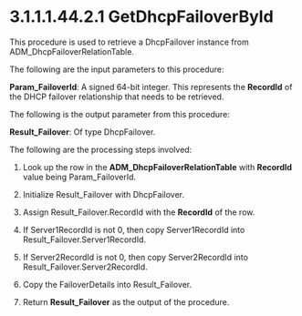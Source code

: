 <html dir="LTR" xmlns:mshelp="http://msdn.microsoft.com/mshelp" xmlns:ddue="http://ddue.schemas.microsoft.com/authoring/2003/5" xmlns:xlink="http://www.w3.org/1999/xlink" xmlns:tool="http://www.microsoft.com/tooltip">
 <body>
 <div id="header">
 <h1 class="heading">3.1.1.1.44.2.1 GetDhcpFailoverById</h1>
 </div>
 <div id="mainSection">
 <div id="mainBody">
 <div id="allHistory" class="saveHistory"></div>
 <div id="sectionSection0" class="section" name="collapseableSection">
 

<p>This procedure is used to retrieve a DhcpFailover instance
from ADM_DhcpFailoverRelationTable.</p>

<p>The following are the input parameters to this procedure:</p>

<p><b>Param_FailoverId</b>: A signed 64-bit integer.
This represents the <b>RecordId</b> of the DHCP failover relationship that
needs to be retrieved.</p>

<p>The following is the output parameter from this procedure:</p>

<p><b>Result_Failover</b>: Of type DhcpFailover.</p>

<p>The following are the processing steps involved:</p>

<ol><li><p><span> </span>Look up the row
in the <b>ADM_DhcpFailoverRelationTable</b> with <b>RecordId</b> value being
Param_FailoverId.</p>

</li><li><p><span> </span>Initialize
Result_Failover with DhcpFailover.</p>

</li><li><p><span> </span>Assign
Result_Failover.RecordId with the <b>RecordId</b> of the row.</p>

</li><li><p><span> </span>If
Server1RecordId is not 0, then copy Server1RecordId into
Result_Failover.Server1RecordId.</p>

</li><li><p><span> </span>If
Server2RecordId is not 0, then copy Server2RecordId into
Result_Failover.Server2RecordId.</p>

</li><li><p><span> </span>Copy the
FailoverDetails into Result_Failover.</p>

</li><li><p><span> </span>Return <b>Result_Failover</b>
as the output of the procedure.</p>

</li></ol>
 </div>
 </div>
 </div>
 </body>
</html>